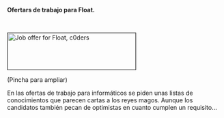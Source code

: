 <p><strong>Ofertars de trabajo para Float.</strong></p>
<p>&nbsp;</p>
<p><a href="http://coders.pello.info/images/strips/strip001.jpg" target="_new" title="Job offer for Float, c0ders"><img src="http://coders.pello.info/images/strips/strip001.jpg" border="1" alt="Job offer for Float, c0ders" title="Job offer for Float, c0ders" width="300" height="86" /></a></p>
<p>(Pincha para ampliar)</p>
<p>En las ofertas de trabajo para inform&aacute;ticos se piden unas listas de conocimientos que parecen cartas a los reyes magos. Aunque los candidatos tambi&eacute;n pecan de optimistas en cuanto cumplen un requisito...</p>